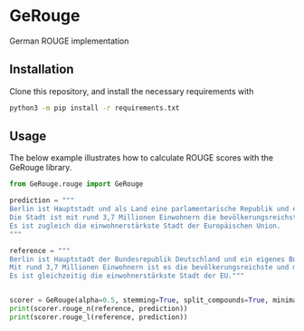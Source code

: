 # GeRouge
German ROUGE implementation

## Installation
Clone this repository, and install the necessary requirements with
```bash
python3 -m pip install -r requirements.txt
```


## Usage

The below example illustrates how to calculate ROUGE scores with the GeRouge library.

```python
from GeRouge.rouge import GeRouge

prediction = """
Berlin ist Hauptstadt und als Land eine parlamentarische Republik und ein teilsouveräner Gliedstaat der Bundesrepublik Deutschland.
Die Stadt ist mit rund 3,7 Millionen Einwohnern die bevölkerungsreichste und mit 892 Quadratkilometern die flächengrößte Gemeinde Deutschlands.
Es ist zugleich die einwohnerstärkste Stadt der Europäischen Union.
"""

reference = """
Berlin ist Hauptstadt der Bundesrepublik Deutschland und ein eigenes Bundesland.
Mit rund 3,7 Millionen Einwohnern ist es die bevölkerungsreichste und mit 892 Quadratkilometern die größte Gemeinde Deutschlands.
Es ist gleichzeitig die einwohnerstärkste Stadt der EU."""


scorer = GeRouge(alpha=0.5, stemming=True, split_compounds=True, minimal_mode=False)
print(scorer.rouge_n(reference, prediction))
print(scorer.rouge_l(reference, prediction))
```